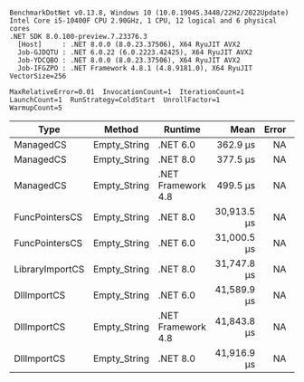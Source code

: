 ```

BenchmarkDotNet v0.13.8, Windows 10 (10.0.19045.3448/22H2/2022Update)
Intel Core i5-10400F CPU 2.90GHz, 1 CPU, 12 logical and 6 physical cores
.NET SDK 8.0.100-preview.7.23376.3
  [Host]     : .NET 8.0.0 (8.0.23.37506), X64 RyuJIT AVX2
  Job-GJDQTU : .NET 6.0.22 (6.0.2223.42425), X64 RyuJIT AVX2
  Job-YDCQBO : .NET 8.0.0 (8.0.23.37506), X64 RyuJIT AVX2
  Job-IFGZPO : .NET Framework 4.8.1 (4.8.9181.0), X64 RyuJIT VectorSize=256

MaxRelativeError=0.01  InvocationCount=1  IterationCount=1  
LaunchCount=1  RunStrategy=ColdStart  UnrollFactor=1  
WarmupCount=5  

```
| Type            | Method       | Runtime            | Mean        | Error | Median      | Min         | Max         | Allocated |
|---------------- |------------- |------------------- |------------:|------:|------------:|------------:|------------:|----------:|
| ManagedCS       | Empty_String | .NET 6.0           |    362.9 μs |    NA |    362.9 μs |    362.9 μs |    362.9 μs |     640 B |
| ManagedCS       | Empty_String | .NET 8.0           |    377.5 μs |    NA |    377.5 μs |    377.5 μs |    377.5 μs |     400 B |
| ManagedCS       | Empty_String | .NET Framework 4.8 |    499.5 μs |    NA |    499.5 μs |    499.5 μs |    499.5 μs |         - |
| FuncPointersCS  | Empty_String | .NET 8.0           | 30,913.5 μs |    NA | 30,913.5 μs | 30,913.5 μs | 30,913.5 μs |     448 B |
| FuncPointersCS  | Empty_String | .NET 6.0           | 31,000.5 μs |    NA | 31,000.5 μs | 31,000.5 μs | 31,000.5 μs |     688 B |
| LibraryImportCS | Empty_String | .NET 8.0           | 31,747.8 μs |    NA | 31,747.8 μs | 31,747.8 μs | 31,747.8 μs |     400 B |
| DllImportCS     | Empty_String | .NET 6.0           | 41,589.9 μs |    NA | 41,589.9 μs | 41,589.9 μs | 41,589.9 μs |     640 B |
| DllImportCS     | Empty_String | .NET Framework 4.8 | 41,843.8 μs |    NA | 41,843.8 μs | 41,843.8 μs | 41,843.8 μs |         - |
| DllImportCS     | Empty_String | .NET 8.0           | 41,916.9 μs |    NA | 41,916.9 μs | 41,916.9 μs | 41,916.9 μs |     400 B |
